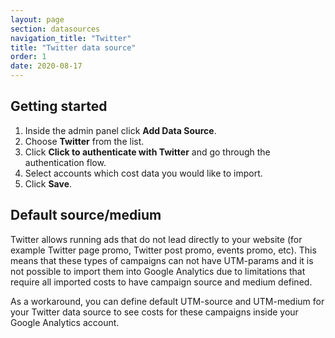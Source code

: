 ```yaml
---
layout: page
section: datasources
navigation_title: "Twitter"
title: "Twitter data source"
order: 1
date: 2020-08-17
---
```


## Getting started

1. Inside the admin panel click **Add Data Source**.
2. Choose **Twitter** from the list.
3. Click **Click to authenticate with Twitter** and go through the authentication flow.
4. Select accounts which cost data you would like to import.
5. Click **Save**.

## Default source/medium

Twitter allows running ads that do not lead directly to your website (for example Twitter page promo, Twitter post promo, events promo, etc). This means that these types of campaigns can not have UTM-params and it is not possible to import them into Google Analytics due to limitations that require all imported costs to have campaign source and medium defined.

As a workaround, you can define default UTM-source and UTM-medium for your Twitter data source to see costs for these campaigns inside your Google Analytics account.
